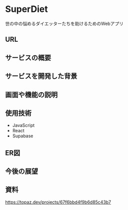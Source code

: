 # SuperDiet
世の中の悩めるダイエッターたちを助けるためのWebアプリ

## URL

## サービスの概要

## サービスを開発した背景

## 画面や機能の説明

## 使用技術
- JavaScript
- React
- Supabase

## ER図

## 今後の展望

## 資料
https://topaz.dev/projects/67f6bbd4f9b6d85c43b7
